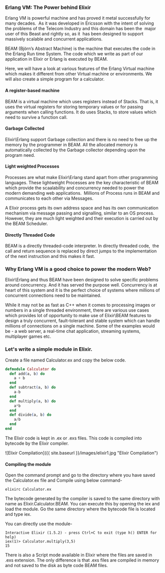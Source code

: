 ### Erlang VM: The Power behind Elixir

Erlang VM is powerful machine and has proved it metal successfully for many decades.  As it was developed in Ericsson with the intent of solving the problems of the Telecom Industry and this domain has been the  major user of this Beast and rightly so, as it  has been designed to support massively scalable and concurrent applications.

BEAM (Björn’s Abstract Machine) is the machine that executes the code in the Erlang Run time System. The code which we write as part of our application in Elixir or Erlang is executed by BEAM.

Here, we will have a look at various features of the Erlang Virtual machine which makes it different from other Virtual machine or environments. We will also create a simple program for a calculator.

#### A register-based machine
BEAM is a virtual machine which uses registers instead of Stacks. That is, it uses the virtual registers for storing temporary values or for passing arguments when calling functions. It do uses Stacks, to store values which need to survive a function call.

#### Garbage Collected
Elixir\Erlang support Garbage collection and there is no need to free up the memory by the programmer in BEAM. All the allocated memory is automatically collected by the Garbage collector depending upon the program need.

#### Light weighted Processes
Processes are what make Elixir\Erlang stand apart from other programming languages. These lightweight Processes are the key characteristic of BEAM which provide the scaalability and concurrency needed to power the modern demanding web applications.  Millions of Process runs in BEAM and communicates to each other via Messages.

A Elixir process gets its own address space and has its own communication mechanism via message passing and signalling, similar to an OS process. However, they are much light weighted and their execution is carried out by the BEAM Scheduler.

#### Directly Threaded Code
BEAM is a directly threaded-code interpreter. In directly threaded code,  the call and return sequence is replaced by direct jumps to the implementation of the next instruction and this makes it fast.


### Why Erlang VM is a good choice to power the modern Web?
Elixir\Erlang and thus BEAM have been designed to solve specific problems around concurrency. And it has served the purpose well. Concurrency is at heart of this system and it is the perfect choice of systems where millions of concurrent connections need to be maintained.

While it may not be as fast as C++ when it comes to processing images or numbers in a single threaded environment, there are various use cases which provides lot of opportunity to make use of Elixir\BEAM features to design a truly concurrent, fault-tolerant and stable system which can handle millions of connections on a single machine. Some of the examples would be - a web server, a real-time chat application, streaming systems, multiplayer games etc.

### Let's write a simple module in Elixir.
Create a file named Calculator.ex and copy the below code.

```elixir
defmodule Calculator do
  def add(a, b) do
    a + b
  end  
  def subtract(a, b) do
	a-b
  end  
  def multiply(a, b) do
	a*b
  end  
  def divide(a, b) do
	a/b
  end  
end
```
The Elixir code is kept in .ex or .exs files. This code is compiled into bytecode by the Elixir compiler.

![Elixir Compilation]({{ site.baseurl }}/images/elixir1.jpg "Elixir Compilation")

#### Compiling the module
Open the command prompt and go to the directory where you have saved the Calculator.ex file and Compile using below command-

``` elixirc Calculator.ex ```

The bytecode generated by the compiler is saved to the same directory with name as Elixir.Calculator.BEAM.
You can execute this by opening the iex and load the module. Go the same directory where the bytecode file is located and type iex.

You can directly use the module-
```shell
Interactive Elixir (1.5.2) - press Ctrl+C to exit (type h() ENTER for help)
iex(1)> Calculator.multiply(3,5)
15
```
There is also a Script mode available in Elixir where the files are saved in .exs extension.
The only difference is that .exs files are compiled in memory and not saved to the disk as byte code BEAM files.

